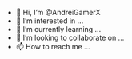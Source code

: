 - 👋 Hi, I’m @AndreiGamerX
- 👀 I’m interested in ...
- 🌱 I’m currently learning ...
- 💞️ I’m looking to collaborate on ...
- 📫 How to reach me ...

<!---
AndreiGamerX/AndreiGamerX is a ✨ special ✨ repository because its `README.md` (this file) appears on your GitHub profile.
You can click the Preview link to take a look at your changes.
--->
